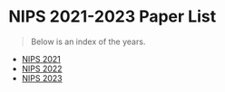 # NIPS 2021-2023 Paper List

> Below is an index of the years.

- [NIPS 2021](2021/README.md)
- [NIPS 2022](2022/README.md)
- [NIPS 2023](2023/README.md)

